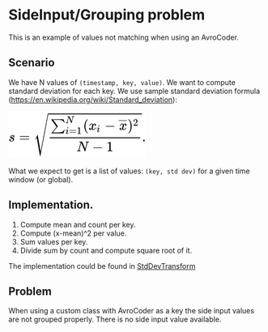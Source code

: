 # SideInput/Grouping problem

This is an example of values not matching when using an AvroCoder.

## Scenario
We have N values of `(timestamp, key, value)`. We want to
compute standard deviation for each key. We use sample standard deviation
formula (https://en.wikipedia.org/wiki/Standard_deviation):

![sampled standard deviation](stddev.svg)

What we expect to get is a list of values: `(key, std dev)` for a given time 
window (or global). 

## Implementation.

1. Compute mean and count per key.
2. Compute (x-mean)^2 per value.
3. Sum values per key.
4. Divide sum by count and compute square root of it.

The implementation could be found in [StdDevTransform](./StdDevTransform.java)

## Problem
When using a custom class with AvroCoder as a key the side input values
are not grouped properly. There is no side input value available.